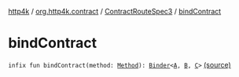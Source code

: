 [http4k](../../index.md) / [org.http4k.contract](../index.md) / [ContractRouteSpec3](index.md) / [bindContract](./bind-contract.md)

# bindContract

`infix fun bindContract(method: `[`Method`](../../org.http4k.core/-method/index.md)`): `[`Binder`](-binder/index.md)`<`[`A`](-binder/index.md#A)`, `[`B`](-binder/index.md#B)`, `[`C`](-binder/index.md#C)`>` [(source)](https://github.com/http4k/http4k/blob/master/http4k-contract/src/main/kotlin/org/http4k/contract/routeSpec.kt#L103)